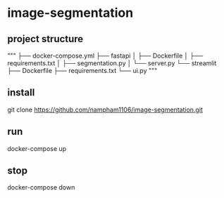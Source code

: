 # image-segmentation
## project structure
"""
├── docker-compose.yml
├── fastapi
│   ├── Dockerfile
│   ├── requirements.txt
│   ├── segmentation.py
│   └── server.py
└── streamlit
    ├── Dockerfile
    ├── requirements.txt
    └── ui.py
"""
## install
git clone https://github.com/nampham1106/image-segmentation.git
## run 
docker-compose up
## stop
docker-compose down

